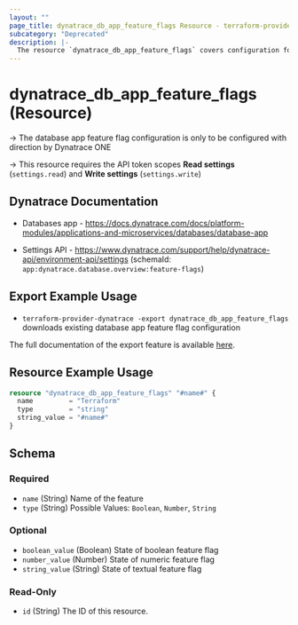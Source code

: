 ```yaml
---
layout: ""
page_title: dynatrace_db_app_feature_flags Resource - terraform-provider-dynatrace"
subcategory: "Deprecated"
description: |-
  The resource `dynatrace_db_app_feature_flags` covers configuration for database app feature flags
---
```


# dynatrace_db_app_feature_flags (Resource)

-> The database app feature flag configuration is only to be configured with direction by Dynatrace ONE

-> This resource requires the API token scopes **Read settings** (`settings.read`) and **Write settings** (`settings.write`)

## Dynatrace Documentation

- Databases app - https://docs.dynatrace.com/docs/platform-modules/applications-and-microservices/databases/database-app

- Settings API - https://www.dynatrace.com/support/help/dynatrace-api/environment-api/settings (schemaId: `app:dynatrace.database.overview:feature-flags`)

## Export Example Usage

- `terraform-provider-dynatrace -export dynatrace_db_app_feature_flags` downloads existing database app feature flag configuration

The full documentation of the export feature is available [here](https://dt-url.net/h203qmc).

## Resource Example Usage

```terraform
resource "dynatrace_db_app_feature_flags" "#name#" {
  name         = "Terraform"
  type         = "string"
  string_value = "#name#"
}
```

<!-- schema generated by tfplugindocs -->
## Schema

### Required

- `name` (String) Name of the feature
- `type` (String) Possible Values: `Boolean`, `Number`, `String`

### Optional

- `boolean_value` (Boolean) State of boolean feature flag
- `number_value` (Number) State of numeric feature flag
- `string_value` (String) State of textual feature flag

### Read-Only

- `id` (String) The ID of this resource.
 